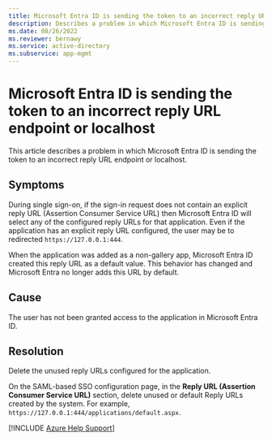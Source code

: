 ```yaml
---
title: Microsoft Entra ID is sending the token to an incorrect reply URL endpoint or localhost.
description: Describes a problem in which Microsoft Entra ID is sending the token to an incorrect reply URL endpoint or localhost.
ms.date: 08/26/2022
ms.reviewer: bernawy
ms.service: active-directory
ms.subservice: app-mgmt
---
```

# Microsoft Entra ID is sending the token to an incorrect reply URL endpoint or localhost

This article describes a problem in which Microsoft Entra ID is sending the token to an incorrect reply URL endpoint or localhost.

## Symptoms

During single sign-on, if the sign-in request does not contain an explicit reply URL (Assertion Consumer Service URL) then Microsoft Entra ID will select any of the configured reply URLs for that application. Even if the application has an explicit reply URL configured, the user may be to redirected `https://127.0.0.1:444`.

When the application was added as a non-gallery app, Microsoft Entra ID created this reply URL as a default value. This behavior has changed and Microsoft Entra no longer adds this URL by default.

## Cause

The user has not been granted access to the application in Microsoft Entra ID.

## Resolution

Delete the unused reply URLs configured for the application.

On the SAML-based SSO configuration page, in the **Reply URL (Assertion Consumer Service URL)** section, delete unused or default Reply URLs created by the system. For example, `https://127.0.0.1:444/applications/default.aspx`.

[!INCLUDE [Azure Help Support](../../../includes/azure-help-support.md)]

